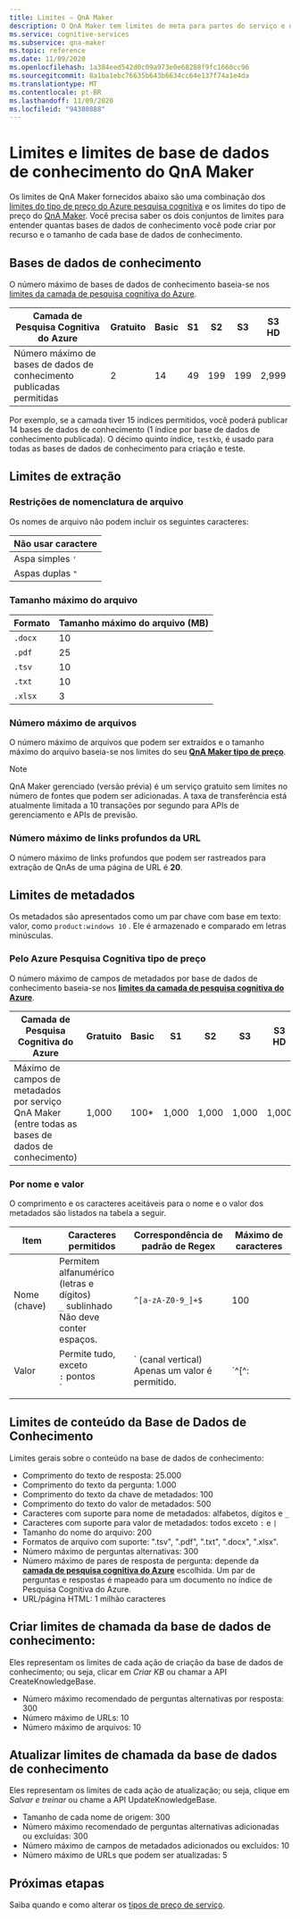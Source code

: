 ```yaml
---
title: Limites – QnA Maker
description: O QnA Maker tem limites de meta para partes do serviço e da base de dados de conhecimento. É importante manter sua base de dados de conhecimento dentro desses limites para testar e publicar.
ms.service: cognitive-services
ms.subservice: qna-maker
ms.topic: reference
ms.date: 11/09/2020
ms.openlocfilehash: 1a384eed542d0c09a973e0e68288f9fc1660cc96
ms.sourcegitcommit: 8a1ba1ebc76635b643b6634cc64e137f74a1e4da
ms.translationtype: MT
ms.contentlocale: pt-BR
ms.lasthandoff: 11/09/2020
ms.locfileid: "94380888"
---
```

# <a name="qna-maker-knowledge-base-limits-and-boundaries"></a>Limites e limites de base de dados de conhecimento do QnA Maker

Os limites de QnA Maker fornecidos abaixo são uma combinação dos [limites do tipo de preço do Azure pesquisa cognitiva](../../search/search-limits-quotas-capacity.md) e os limites do tipo de preço do [QnA Maker](https://azure.microsoft.com/pricing/details/cognitive-services/qna-maker/). Você precisa saber os dois conjuntos de limites para entender quantas bases de dados de conhecimento você pode criar por recurso e o tamanho de cada base de dados de conhecimento.

## <a name="knowledge-bases"></a>Bases de dados de conhecimento

O número máximo de bases de dados de conhecimento baseia-se nos [limites da camada de pesquisa cognitiva do Azure](../../search/search-limits-quotas-capacity.md).

|**Camada de Pesquisa Cognitiva do Azure** | **Gratuito** | **Basic** |**S1** | **S2**| **S3** |**S3 HD**|
|---|---|---|---|---|---|----|
|Número máximo de bases de dados de conhecimento publicadas permitidas|2|14|49|199|199|2,999|

 Por exemplo, se a camada tiver 15 índices permitidos, você poderá publicar 14 bases de dados de conhecimento (1 índice por base de dados de conhecimento publicada). O décimo quinto índice, `testkb`, é usado para todas as bases de dados de conhecimento para criação e teste.

## <a name="extraction-limits"></a>Limites de extração

### <a name="file-naming-constraints"></a>Restrições de nomenclatura de arquivo

Os nomes de arquivo não podem incluir os seguintes caracteres:

|Não usar caractere|
|--|
|Aspa simples `'`|
|Aspas duplas `"`|

### <a name="maximum-file-size"></a>Tamanho máximo do arquivo

|Formato|Tamanho máximo do arquivo (MB)|
|--|--|
|`.docx`|10|
|`.pdf`|25|
|`.tsv`|10|
|`.txt`|10|
|`.xlsx`|3|

### <a name="maximum-number-of-files"></a>Número máximo de arquivos

O número máximo de arquivos que podem ser extraídos e o tamanho máximo do arquivo baseia-se nos limites do seu **[QnA Maker tipo de preço](https://azure.microsoft.com/pricing/details/cognitive-services/qna-maker/)**.

> [!NOTE]
> QnA Maker gerenciado (versão prévia) é um serviço gratuito sem limites no número de fontes que podem ser adicionadas. A taxa de transferência está atualmente limitada a 10 transações por segundo para APIs de gerenciamento e APIs de previsão.

### <a name="maximum-number-of-deep-links-from-url"></a>Número máximo de links profundos da URL

O número máximo de links profundos que podem ser rastreados para extração de QnAs de uma página de URL é **20**.

## <a name="metadata-limits"></a>Limites de metadados

Os metadados são apresentados como um par chave com base em texto: valor, como `product:windows 10` . Ele é armazenado e comparado em letras minúsculas.

### <a name="by-azure-cognitive-search-pricing-tier"></a>Pelo Azure Pesquisa Cognitiva tipo de preço

O número máximo de campos de metadados por base de dados de conhecimento baseia-se nos **[limites da camada de pesquisa cognitiva do Azure](../../search/search-limits-quotas-capacity.md)**.

|**Camada de Pesquisa Cognitiva do Azure** | **Gratuito** | **Basic** |**S1** | **S2**| **S3** |**S3 HD**|
|---|---|---|---|---|---|----|
|Máximo de campos de metadados por serviço QnA Maker (entre todas as bases de dados de conhecimento)|1,000|100*|1,000|1,000|1,000|1,000|

### <a name="by-name-and-value"></a>Por nome e valor

O comprimento e os caracteres aceitáveis para o nome e o valor dos metadados são listados na tabela a seguir.

|Item|Caracteres permitidos|Correspondência de padrão de Regex|Máximo de caracteres|
|--|--|--|--|
|Nome (chave)|Permitem<br>alfanumérico (letras e dígitos)<br>`_` sublinhado<br> Não deve conter espaços.|`^[a-zA-Z0-9_]+$`|100|
|Valor|Permite tudo, exceto<br>`:` pontos<br>`|` (canal vertical)<br>Apenas um valor é permitido.|`^[^:|]+$`|500|
|||||

## <a name="knowledge-base-content-limits"></a>Limites de conteúdo da Base de Dados de Conhecimento
Limites gerais sobre o conteúdo na base de dados de conhecimento:
* Comprimento do texto de resposta: 25.000
* Comprimento do texto da pergunta: 1.000
* Comprimento do texto da chave de metadados: 100
* Comprimento do texto do valor de metadados: 500
* Caracteres com suporte para nome de metadados: alfabetos, dígitos e `_`
* Caracteres com suporte para valor de metadados: todos exceto `:` e `|`
* Tamanho do nome do arquivo: 200
* Formatos de arquivo com suporte: ".tsv", ".pdf", ".txt", ".docx", ".xlsx".
* Número máximo de perguntas alternativas: 300
* Número máximo de pares de resposta de pergunta: depende da **[camada de pesquisa cognitiva do Azure](../../search/search-limits-quotas-capacity.md#document-limits)** escolhida. Um par de perguntas e respostas é mapeado para um documento no índice de Pesquisa Cognitiva do Azure.
* URL/página HTML: 1 milhão caracteres

## <a name="create-knowledge-base-call-limits"></a>Criar limites de chamada da base de dados de conhecimento:
Eles representam os limites de cada ação de criação da base de dados de conhecimento; ou seja, clicar em *Criar KB* ou chamar a API CreateKnowledgeBase.
* Número máximo recomendado de perguntas alternativas por resposta: 300
* Número máximo de URLs: 10
* Número máximo de arquivos: 10

## <a name="update-knowledge-base-call-limits"></a>Atualizar limites de chamada da base de dados de conhecimento
Eles representam os limites de cada ação de atualização; ou seja, clique em *Salvar e treinar* ou chame a API UpdateKnowledgeBase.
* Tamanho de cada nome de origem: 300
* Número máximo recomendado de perguntas alternativas adicionadas ou excluídas: 300
* Número máximo de campos de metadados adicionados ou excluídos: 10
* Número máximo de URLs que podem ser atualizadas: 5

## <a name="next-steps"></a>Próximas etapas

Saiba quando e como alterar os [tipos de preço de serviço](How-To/set-up-qnamaker-service-azure.md#upgrade-qna-maker-sku).
